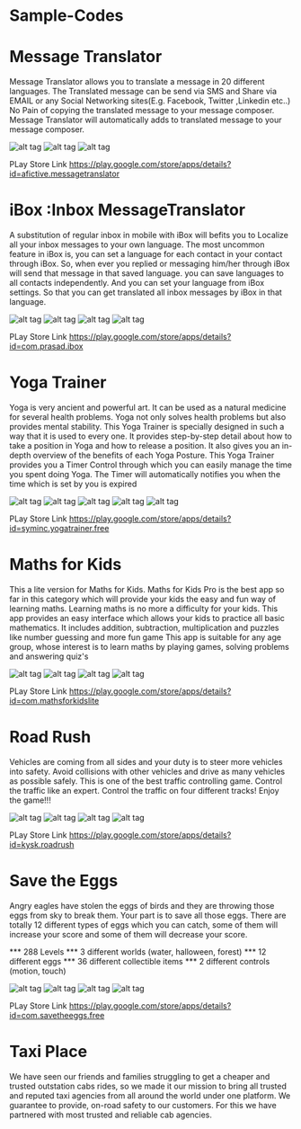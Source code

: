# Sample-Codes

# Message Translator

Message Translator allows you to translate a message in 20 different languages.
The Translated message can be send via SMS and Share via EMAIL or any Social Networking sites(E.g. Facebook, Twitter ,Linkedin etc..)
No Pain of copying the translated message to your message composer. Message Translator will automatically adds to translated message to your message composer.

![alt tag](https://cloud.githubusercontent.com/assets/18095327/14097526/115163d6-f540-11e5-92c4-9a7f99edcab7.jpg)
![alt tag](https://cloud.githubusercontent.com/assets/18095327/14097527/1387fe76-f540-11e5-894e-6d3be26b2e40.jpg)
![alt tag](https://cloud.githubusercontent.com/assets/18095327/14097528/156f109e-f540-11e5-84c1-2078d111b65d.jpg)

PLay Store Link
https://play.google.com/store/apps/details?id=afictive.messagetranslator

# iBox :Inbox MessageTranslator

A substitution of regular inbox in mobile with iBox will befits you to Localize all your inbox messages to your own language.
The most uncommon feature in iBox is, you can set a language for each contact in your contact through iBox. So, when ever you replied or messaging him/her through iBox will send that message in that saved language.
you can save languages to all contacts independently.
And you can set your language from iBox settings. So that you can get translated all inbox messages by iBox in that language.

![alt tag](https://cloud.githubusercontent.com/assets/18095327/14097711/245f4428-f542-11e5-86ca-1cd328eeb5da.png)
![alt tag](https://cloud.githubusercontent.com/assets/18095327/14097714/291716e4-f542-11e5-80ad-77f37c8645da.png)
![alt tag](https://cloud.githubusercontent.com/assets/18095327/14097715/2bd6d6c6-f542-11e5-835f-c5d20850b4da.png)
![alt tag](https://cloud.githubusercontent.com/assets/18095327/14097720/3e70ecae-f542-11e5-8c88-6072a5c16366.png)

PLay Store Link
https://play.google.com/store/apps/details?id=com.prasad.ibox


# Yoga Trainer

Yoga is very ancient and powerful art. It can be used as a natural medicine for several health problems. Yoga not only solves health problems but also provides mental stability.
This Yoga Trainer is specially designed in such a way that it is used to every one. It provides step-by-step detail about how to take a position in Yoga and how to release a position.
It also gives you an in-depth overview of the benefits of each Yoga Posture.
This Yoga Trainer provides you a Timer Control through which you can easily manage the time you spent doing Yoga. The Timer will automatically notifies you when the time which is set by you is expired


![alt tag](https://cloud.githubusercontent.com/assets/18095327/14097874/17a7cb22-f544-11e5-8fe7-8e6f216b5c8c.png)
![alt tag](https://cloud.githubusercontent.com/assets/18095327/14097875/17a85c04-f544-11e5-9524-dd0fc09c2982.png)
![alt tag](https://cloud.githubusercontent.com/assets/18095327/14097873/17a750fc-f544-11e5-8944-93c36db9c4e0.png)
![alt tag](https://cloud.githubusercontent.com/assets/18095327/14097877/17aa7df4-f544-11e5-952a-4fc91a27fa2b.png)
![alt tag](https://cloud.githubusercontent.com/assets/18095327/14097876/17a9aa00-f544-11e5-9fb1-461edbf48944.png)

PLay Store Link
https://play.google.com/store/apps/details?id=syminc.yogatrainer.free

# Maths for Kids

This a lite version for Maths for Kids.
Maths for Kids Pro is the best app so far in this category which will provide your kids the easy and fun way of learning maths. Learning maths is no more a difficulty for your kids. This app provides an easy interface which allows your kids to practice all basic mathematics. It includes addition, subtraction, multiplication and puzzles like number guessing and more fun game
This app is suitable for any age group, whose interest is to learn maths by playing games, solving problems
and answering quiz's

![alt tag](https://cloud.githubusercontent.com/assets/18095327/14097745/6592cf82-f542-11e5-8ccc-171311487757.png)
![alt tag](https://cloud.githubusercontent.com/assets/18095327/14097747/65930542-f542-11e5-8f92-d867efa99017.png)
![alt tag](https://cloud.githubusercontent.com/assets/18095327/14097748/65937770-f542-11e5-9e5b-64fe3e33245c.png)
![alt tag](https://cloud.githubusercontent.com/assets/18095327/14097750/65b036a8-f542-11e5-9761-36d478edb2ef.png)

PLay Store Link
https://play.google.com/store/apps/details?id=com.mathsforkidslite


# Road Rush

Vehicles are coming from all sides and your duty is to steer more vehicles into safety.
Avoid collisions with other vehicles and drive as many vehicles as possible safely. This is one of the best traffic controlling game. Control the traffic like an expert.
Control the traffic on four different tracks!
Enjoy the game!!!

![alt tag](https://cloud.githubusercontent.com/assets/18095327/14097738/65720ef0-f542-11e5-8f0c-0c8090560f87.png)
![alt tag](https://cloud.githubusercontent.com/assets/18095327/14097739/65720b58-f542-11e5-8407-b904ed36fbf4.png)
![alt tag](https://cloud.githubusercontent.com/assets/18095327/14097743/6575bc94-f542-11e5-8564-2a2421cf6ed0.png)
![alt tag](https://cloud.githubusercontent.com/assets/18095327/14097740/6572776e-f542-11e5-9a08-1c75aacec4ec.png)

PLay Store Link
https://play.google.com/store/apps/details?id=kysk.roadrush

# Save the Eggs

Angry eagles have stolen the eggs of birds and they are throwing those eggs from sky to break them. Your part is to save all those eggs.
There are totally 12 different types of eggs which you can catch, some of them will increase your score and some of them will decrease your score.

*** 288 Levels 
*** 3 different worlds (water, halloween, forest)
*** 12 different eggs
*** 36 different collectible items
*** 2 different controls (motion, touch)

![alt tag](https://cloud.githubusercontent.com/assets/18095327/14097741/6572e3fc-f542-11e5-815b-7f6781c00703.png)
![alt tag](https://cloud.githubusercontent.com/assets/18095327/14097742/65742bf4-f542-11e5-88e5-8d12270c16d8.png)
![alt tag](https://cloud.githubusercontent.com/assets/18095327/14097749/65952430-f542-11e5-9f62-6f1dfae5e9a6.png)
![alt tag](https://cloud.githubusercontent.com/assets/18095327/14097746/6592f624-f542-11e5-8fac-4c80b2f54050.png)

PLay Store Link
https://play.google.com/store/apps/details?id=com.savetheeggs.free

# Taxi Place

We have seen our friends and families struggling to get a cheaper and trusted outstation cabs rides, so we made it our mission to bring all trusted and reputed taxi agencies from all around the world under one platform.
We guarantee to provide, on-road safety to our customers. For this we have partnered with most trusted and reliable cab agencies.


